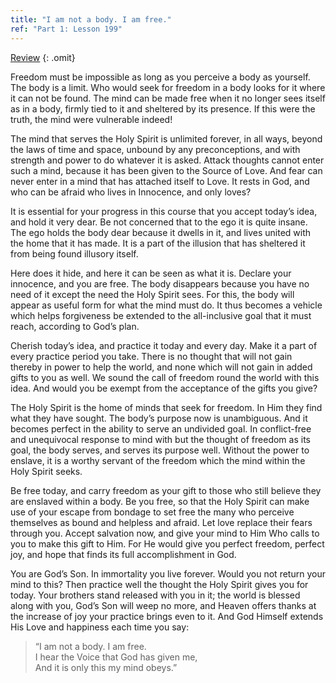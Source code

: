 ```yaml
---
title: "I am not a body. I am free."
ref: "Part 1: Lesson 199"
---
```


<a class="hide-review" href="/acim/workbook/l219/#l199">Review</a>
{: .omit}

Freedom must be impossible as long as you perceive a body as
yourself. The body is a limit. Who would seek for freedom in a body looks
for it where it can not be found. The mind can be made free when it no
longer sees itself as in a body, firmly tied to it and sheltered by its
presence. If this were the truth, the mind were vulnerable indeed!

The mind that serves the Holy Spirit is unlimited forever, in all ways,
beyond the laws of time and space, unbound by any preconceptions, and
with strength and power to do whatever it is asked. Attack thoughts
cannot enter such a mind, because it has been given to the Source of
Love. And fear can never enter in a mind that has attached itself to
Love. It rests in God, and who can be afraid who lives in Innocence, and
only loves?

It is essential for your progress in this course that you accept today’s
idea, and hold it very dear. Be not concerned that to the ego it is
quite insane. The ego holds the body dear because it dwells in it, and
lives united with the home that it has made. It is a part of the
illusion that has sheltered it from being found illusory itself.

Here does it hide, and here it can be seen as what it is. Declare your
innocence, and you are free. The body disappears because you have no
need of it except the need the Holy Spirit sees. For this, the body will
appear as useful form for what the mind must do. It thus becomes a
vehicle which helps forgiveness be extended to the all-inclusive goal
that it must reach, according to God’s plan.

Cherish today’s idea, and practice it today and every day. Make it a
part of every practice period you take. There is no thought that will not
gain thereby in power to help the world, and none which will not gain in
added gifts to you as well. We sound the call of freedom round the world
with this idea. And would you be exempt from the acceptance of the gifts
you give?

The Holy Spirit is the home of minds that seek for freedom. In Him they
find what they have sought. The body’s purpose now is unambiguous. And
it becomes perfect in the ability to serve an
undivided goal. In conflict-free and unequivocal response to mind with
but the thought of freedom as its goal, the body serves, and serves its
purpose well. Without the power to enslave, it is a worthy servant of
the freedom which the mind within the Holy Spirit seeks.

Be free today, and carry freedom as your gift to those who still believe
they are enslaved within a body. Be you free, so that the Holy Spirit
can make use of your escape from bondage to set free the many who
perceive themselves as bound and helpless and afraid. Let love replace
their fears through you. Accept salvation now, and give your mind to Him
Who calls to you to make this gift to Him. For He would give you perfect
freedom, perfect joy, and hope that finds its full accomplishment in
God.

You are God’s Son. In immortality you live forever. Would you not return
your mind to this? Then practice well the thought the Holy Spirit gives
you for today. Your brothers stand released with you in it; the world is
blessed along with you, God’s Son will weep no more, and Heaven offers
thanks at the increase of joy your practice brings even to it. And God
Himself extends His Love and happiness each time you say:

> “I am not a body. I am free.<br/>
> I hear the Voice that God has given me,<br/>
> And it is only this my mind obeys.”

